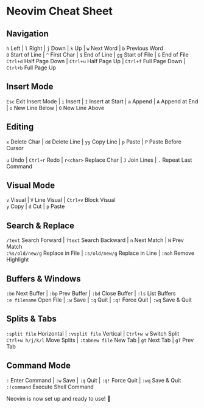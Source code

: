 # **Neovim Cheat Sheet**

## **Navigation**
`h` Left | `l` Right | `j` Down | `k` Up |
`w` Next Word | `b` Previous Word  
`0` Start of Line | `^` First Char |
`$` End of Line |
`gg` Start of File | `G` End of File  
`Ctrl+d` Half Page Down |
`Ctrl+u` Half Page Up |
`Ctrl+f` Full Page Down |
`Ctrl+b` Full Page Up  

## **Insert Mode**
`Esc` Exit Insert Mode | 
`i` Insert | `I` Insert at Start |
`a` Append | `A` Append at End |
`o` New Line Below | `O` New Line Above  

## **Editing**
`x` Delete Char | `dd` Delete Line | 
`yy` Copy Line | 
`p` Paste | `P` Paste Before Cursor

`u` Undo | `Ctrl+r` Redo | 
`r<char>` Replace Char | 
`J` Join Lines | 
`.` Repeat Last Command  

## **Visual Mode**
`v` Visual | `V` Line Visual | `Ctrl+v` Block Visual  
`y` Copy | `d` Cut | `p` Paste  

## **Search & Replace**
`/text` Search Forward | 
`?text` Search Backward | 
`n` Next Match | `N` Prev Match  
`:%s/old/new/g` Replace in File | 
`:s/old/new/g` Replace in Line | 
`:noh` Remove Highlight  

## **Buffers & Windows**
`:bn` Next Buffer | 
`:bp` Prev Buffer | 
`:bd` Close Buffer | `:ls` List Buffers  
`:e filename` Open File | 
`:w` Save | `:q` Quit | 
`:q!` Force Quit | 
`:wq` Save & Quit  

## **Splits & Tabs**
`:split file` Horizontal | 
`:vsplit file` Vertical | 
`Ctrl+w w` Switch Split  
`Ctrl+w h/j/k/l` Move Splits | 
`:tabnew file` New Tab | 
`gt` Next Tab | `gT` Prev Tab  

## **Command Mode**
`:` Enter Command | 
`:w` Save | `:q` Quit | 
`:q!` Force Quit | 
`:wq` Save & Quit  
`:!command` Execute Shell Command  

Neovim is now set up and ready to use! 🚀

